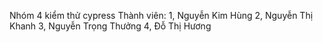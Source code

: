 Nhóm 4 kiểm thử cypress
Thành viên:
1, Nguyễn Kim Hùng
2, Nguyễn Thị Khanh
3, Nguyễn Trọng Thưởng
4, Đỗ Thị Hương
